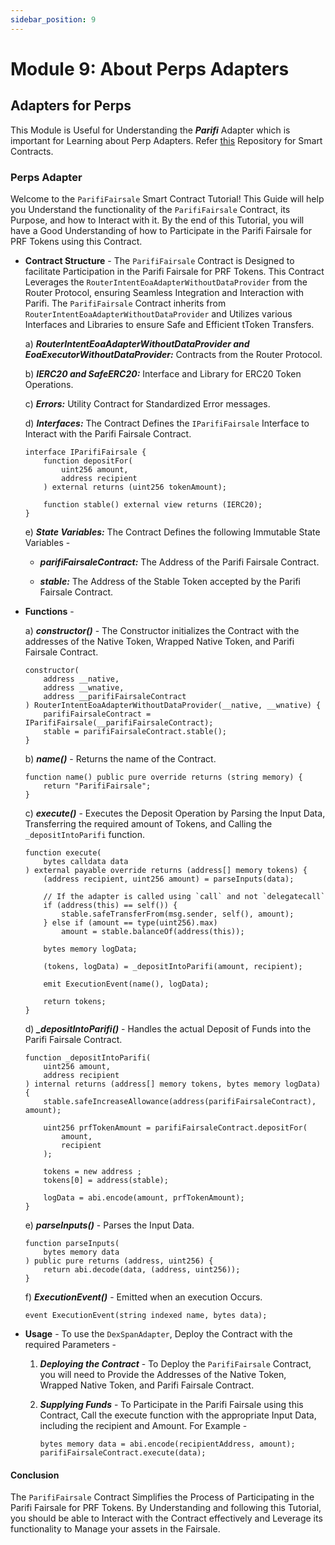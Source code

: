 ```yaml
---
sidebar_position: 9
---
```


# Module 9: About Perps Adapters

## Adapters for Perps

This Module is Useful for Understanding the ***Parifi*** Adapter which is important for Learning about Perp Adapters. Refer [this](https://github.com/router-protocol/router-intents-eoa-adapters/tree/main/evm/contracts/intent-adapters/perps/Parifi) Repository for Smart Contracts.

### Perps Adapter

Welcome to the `ParifiFairsale` Smart Contract Tutorial! This Guide will help you Understand the functionality of the `ParifiFairsale` Contract, its Purpose, and how to Interact with it. By the end of this Tutorial, you will have a Good Understanding of how to Participate in the Parifi Fairsale for PRF Tokens using this Contract.

- **Contract Structure** - The `ParifiFairsale` Contract is Designed to facilitate Participation in the Parifi Fairsale for PRF Tokens. This Contract Leverages the `RouterIntentEoaAdapterWithoutDataProvider` from the Router Protocol, ensuring Seamless Integration and Interaction with Parifi. The `ParifiFairsale` Contract inherits from `RouterIntentEoaAdapterWithoutDataProvider` and Utilizes various Interfaces and Libraries to ensure Safe and Efficient tToken Transfers.

  a) ***RouterIntentEoaAdapterWithoutDataProvider and EoaExecutorWithoutDataProvider:*** Contracts from the Router Protocol.

  b) ***IERC20 and SafeERC20:*** Interface and Library for ERC20 Token Operations.

  c) ***Errors:*** Utility Contract for Standardized Error messages.

  d) ***Interfaces:*** The Contract Defines the `IParifiFairsale` Interface to Interact with the Parifi Fairsale Contract.

    ```sol
    interface IParifiFairsale {
        function depositFor(
            uint256 amount,
            address recipient
        ) external returns (uint256 tokenAmount);

        function stable() external view returns (IERC20);
    }
    ```    

  e) ***State Variables:*** The Contract Defines the following Immutable State Variables - 

    - ***parifiFairsaleContract:*** The Address of the Parifi Fairsale Contract.

    - ***stable:*** The Address of the Stable Token accepted by the Parifi Fairsale Contract.

- **Functions** - 

    a) ***constructor()*** - The Constructor initializes the Contract with the addresses of the Native Token, Wrapped Native Token, and Parifi Fairsale Contract.

    ```sol
    constructor(
        address __native,
        address __wnative,
        address __parifiFairsaleContract
    ) RouterIntentEoaAdapterWithoutDataProvider(__native, __wnative) {
        parifiFairsaleContract = IParifiFairsale(__parifiFairsaleContract);
        stable = parifiFairsaleContract.stable();
    }
    ```

    b) ***name()*** - Returns the name of the Contract.

    ```sol
    function name() public pure override returns (string memory) {
        return "ParifiFairsale";
    }
    ```

    c) ***execute()*** - Executes the Deposit Operation by Parsing the Input Data, Transferring the required amount of Tokens, and Calling the `_depositIntoParifi` function.

    ```sol
    function execute(
        bytes calldata data
    ) external payable override returns (address[] memory tokens) {
        (address recipient, uint256 amount) = parseInputs(data);

        // If the adapter is called using `call` and not `delegatecall`
        if (address(this) == self()) {
            stable.safeTransferFrom(msg.sender, self(), amount);
        } else if (amount == type(uint256).max)
            amount = stable.balanceOf(address(this));

        bytes memory logData;

        (tokens, logData) = _depositIntoParifi(amount, recipient);

        emit ExecutionEvent(name(), logData);

        return tokens;
    }
    ```

    d) ***_depositIntoParifi()*** - Handles the actual Deposit of Funds into the Parifi Fairsale Contract.

    ```sol
    function _depositIntoParifi(
        uint256 amount,
        address recipient
    ) internal returns (address[] memory tokens, bytes memory logData) {
        stable.safeIncreaseAllowance(address(parifiFairsaleContract), amount);

        uint256 prfTokenAmount = parifiFairsaleContract.depositFor(
            amount,
            recipient
        );

        tokens = new address ;
        tokens[0] = address(stable);

        logData = abi.encode(amount, prfTokenAmount);
    }
    ```

    e) ***parseInputs()*** - Parses the Input Data.

    ```sol
    function parseInputs(
        bytes memory data
    ) public pure returns (address, uint256) {
        return abi.decode(data, (address, uint256));
    }
    ```

    f) ***ExecutionEvent()*** - Emitted when an execution Occurs.

    ```sol
    event ExecutionEvent(string indexed name, bytes data);
    ```


- **Usage** - To use the `DexSpanAdapter`, Deploy the Contract with the required Parameters -     

    1. ***Deploying the Contract*** - To Deploy the `ParifiFairsale` Contract, you will need to Provide the Addresses of the Native Token, Wrapped Native Token, and Parifi Fairsale Contract.
   
    2. ***Supplying Funds*** - To Participate in the Parifi Fairsale using this Contract, Call the execute function with the appropriate Input Data, including the recipient and Amount. For Example - 

        ```sol
        bytes memory data = abi.encode(recipientAddress, amount);
        parifiFairsaleContract.execute(data);
        ```

#### Conclusion

The `ParifiFairsale` Contract Simplifies the Process of Participating in the Parifi Fairsale for PRF Tokens. By Understanding and following this Tutorial, you should be able to Interact with the Contract effectively and Leverage its functionality to Manage your assets in the Fairsale.

